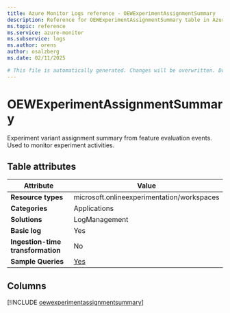 ```yaml
---
title: Azure Monitor Logs reference - OEWExperimentAssignmentSummary
description: Reference for OEWExperimentAssignmentSummary table in Azure Monitor Logs.
ms.topic: reference
ms.service: azure-monitor
ms.subservice: logs
ms.author: orens
author: osalzberg
ms.date: 02/11/2025

# This file is automatically generated. Changes will be overwritten. Do not change this file directly.
---
```


# OEWExperimentAssignmentSummary

Experiment variant assignment summary from feature evaluation events. Used to monitor experiment activities.


## Table attributes

|Attribute|Value|
|---|---|
|**Resource types**|microsoft.onlineexperimentation/workspaces|
|**Categories**|Applications|
|**Solutions**| LogManagement|
|**Basic log**|Yes|
|**Ingestion-time transformation**|No|
|**Sample Queries**|[Yes](/azure/azure-monitor/reference/queries/oewexperimentassignmentsummary)|



## Columns
  
[!INCLUDE [oewexperimentassignmentsummary](~/reusable-content/ce-skilling/azure/includes/azure-monitor/reference/tables/oewexperimentassignmentsummary-include.md)]
